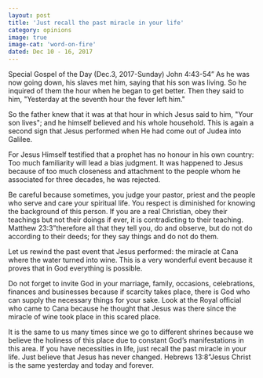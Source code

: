 ```yaml
---
layout: post
title: 'Just recall the past miracle in your life'
category: opinions
image: true
image-cat: 'word-on-fire'
dated: Dec 10 - 16, 2017
---
```


Special Gospel of the Day (Dec.3, 2017-Sunday) John 4:43-54” As he was now going down, his slaves met him, saying that his son was living. So he inquired of them the hour when he began to get better. Then they said to him, "Yesterday at the seventh hour the fever left him." 

So the father knew that it was at that hour in which Jesus said to him, "Your son lives"; and he himself believed and his whole household. This is again a second sign that Jesus performed when He had come out of Judea into Galilee.

For Jesus Himself testified that a prophet has no honour in his own country: Too much familiarity will lead a bias judgment. It was happened to Jesus because of too much closeness and attachment to the people whom he associated for three decades, he was rejected. 

Be careful because sometimes, you judge your pastor, priest and the people who serve and care your spiritual life. You respect is diminished for knowing the background of this person. If you are a real Christian, obey their teachings but not their doings if ever, it is contradicting to their teaching. Matthew 23:3”therefore all that they tell you, do and observe, but do not do according to their deeds; for they say things and do not do them.

Let us rewind the past event that Jesus performed: the miracle at Cana where the water turned into wine. This is a very wonderful event because it proves that in God everything is possible. 

Do not forget to invite God in your marriage, family, occasions, celebrations, finances and businesses because if scarcity takes place, there is God who can supply the necessary things for your sake. Look at the Royal official who came to Cana because he thought that Jesus was there since the miracle of wine took place in this scared place. 

It is the same to us many times since we go to different shrines because we believe the holiness of this place due to constant God’s manifestations in this area. If you have necessities in life, just recall the past miracle in your life. Just believe that Jesus has never changed. Hebrews 13:8”Jesus Christ is the same yesterday and today and forever.